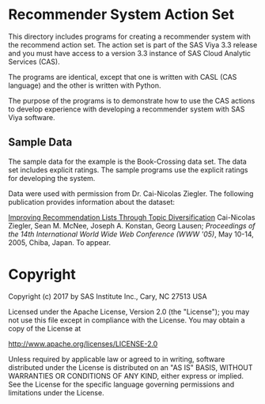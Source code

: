 Recommender System Action Set
=============================

This directory includes programs for creating a recommender system with the 
recommend action set.  The action set is part of the SAS Viya 3.3 release and 
you must have access to a version 3.3 instance of SAS Cloud Analytic Services (CAS).

The programs are identical, except that one is written with CASL (CAS language) and the
other is written with Python.

The purpose of the programs is to demonstrate how to use the CAS actions to develop
experience with developing a recommender system with SAS Viya software.

Sample Data
-----------
The sample data for the example is the Book-Crossing data set. The data set includes
explicit ratings. The sample programs use the explicit ratings for developing the system.

Data were used with permission from Dr. Cai-Nicolas Ziegler.  The following 
publication provides information about the dataset:

  [Improving Recommendation Lists Through Topic Diversification](http://www2.informatik.uni-freiburg.de/~dbis/Publications/05/WWW05.html)
  Cai-Nicolas Ziegler, Sean M. McNee, Joseph A. Konstan, Georg Lausen; *Proceedings of 
  the 14th International World Wide Web Conference (WWW '05)*, May 10-14, 2005, Chiba, Japan.
  To appear.

# Copyright
Copyright (c) 2017 by SAS Institute Inc., Cary, NC 27513 USA

Licensed under the Apache License, Version 2.0 (the "License"); you may not use this file except in compliance with the License. You may obtain a copy of the License at

http://www.apache.org/licenses/LICENSE-2.0

Unless required by applicable law or agreed to in writing, software distributed under the License is distributed on an "AS IS" BASIS, WITHOUT WARRANTIES OR CONDITIONS OF ANY KIND, either express or implied. See the License for the specific language governing permissions and limitations under the License.
